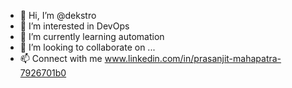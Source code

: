 - 👋 Hi, I’m @dekstro 
- 👀 I’m interested in DevOps
- 🌱 I’m currently learning automation
- 💞️ I’m looking to collaborate on ...
- 📫 Connect with me  www.linkedin.com/in/prasanjit-mahapatra-7926701b0 

<!---
dekstro/dekstro is a ✨ special ✨ repository because its `README.md` (this file) appears on your GitHub profile.
You can click the Preview link to take a look at your changes.
--->
